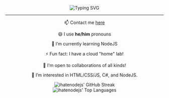 <div align="center">
  <img src="https://readme-typing-svg.demolab.com?font=Fira+Code&duration=3000&pause=250&color=5F27F7&center=true&vCenter=true&width=435&lines=hey+there!;im+aidan;i+dont+really+hate+nodejs;i+really+love+ejs;check+out+my+website;aidxn.fun" alt="Typing SVG" />
  <hr>

📫 Contact me [here](https://aidxn.fun/contact)

😄 I use **he/him** pronouns

🌱 I’m currently learning NodeJS

⚡ Fun fact: I have a cloud "home" lab!

💞️ I'm open to collaborations of all kinds!

👀 I’m interested in HTML/CSS/JS, C#, and NodeJS.

  <img src="https://github-readme-streak-stats.herokuapp.com/?user=ihatenodejs&theme=radical&border=7F3FBF&background=0D1117" alt="ihatenodejs' GitHub Streak" />
  <br>
  <img src="https://github-readme-stats.vercel.app/api/top-langs/?username=ihatenodejs&layout=compact" alt="ihatenodejs' Top Languages" />
</div>
